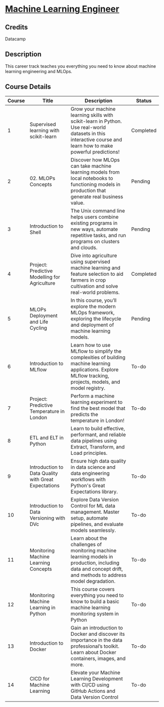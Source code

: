 # [Machine Learning Engineer](https://app.datacamp.com/learn/career-tracks/machine-learning-engineer)

## Credits

Datacamp

## Description

This career track teaches you everything you need to know about machine learning engineering and MLOps.

## Course Details

| Course | Title | Description | Status |
|------|-------|---------------|--------|
| 1 | Supervised learning with scikit-learn | Grow your machine learning skills with scikit-learn in Python. Use real-world datasets in this interactive course and learn how to make powerful predictions! | Completed |
| 2 | 02. MLOPs Concepts | Discover how MLOps can take machine learning models from local notebooks to functioning models in production that generate real business value. | Pending |
| 3 | Introduction to Shell | The Unix command line helps users combine existing programs in new ways, automate repetitive tasks, and run programs on clusters and clouds. | Pending |
| 4 | Project: Predictive Modelling for Agriculture | Dive into agriculture using supervised machine learning and feature selection to aid farmers in crop cultivation and solve real-world problems. | Completed |
| 5 | MLOPs Deployment and Life Cycling | In this course, you’ll explore the modern MLOps framework, exploring the lifecycle and deployment of machine learning models. | Pending |
| 6 | Introduction to MLflow | Learn how to use MLflow to simplify the complexities of building machine learning applications. Explore MLflow tracking, projects, models, and model registry. | To-do |
| 7 | Project: Predictive Temperature in London | Perform a machine learning experiment to find the best model that predicts the temperature in London! | To-do |
| 8 | ETL and ELT in Python | Learn to build effective, performant, and reliable data pipelines using Extract, Transform, and Load principles. |
| 9 | Introduction to Data Quality with Great Expectations | Ensure high data quality in data science and data engineering workflows with Python's Great Expectations library. | To-do |
| 10 | Introduction to Data Versioning with DVc | Explore Data Version Control for ML data management. Master setup, automate pipelines, and evaluate models seamlessly. | To-do |
| 11 | Monitoring Machine Learning Concepts | Learn about the challenges of monitoring machine learning models in production, including data and concept drift, and methods to address model degradation. | To-do |
| 12 | Monitoring Machine Learning in Python | This course covers everything you need to know to build a basic machine learning monitoring system in Python | To-do |
| 13 | Introduction to Docker | Gain an introduction to Docker and discover its importance in the data professional’s toolkit. Learn about Docker containers, images, and more. | To-do |
| 14 | CICD for Machine Learning | Elevate your Machine Learning Development with CI/CD using GitHub Actions and Data Version Control | To-do |